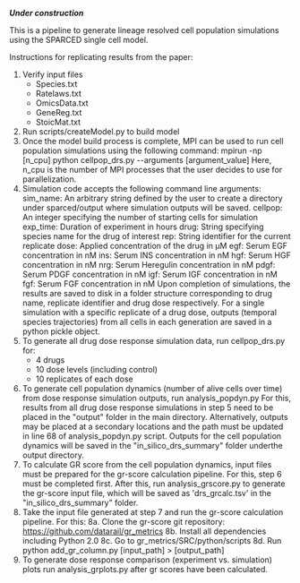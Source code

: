***Under construction***


This is a pipeline to generate lineage resolved cell population simulations using the SPARCED single cell model.


Instructions for replicating results from the paper:

1. Verify input files
    * Species.txt
    * Ratelaws.txt
    * OmicsData.txt
    * GeneReg.txt
    * StoicMat.txt
2. Run scripts/createModel.py to build model
3. Once the model build process is complete, MPI can be used to run cell population simulations using the following command:
    mpirun -np [n_cpu] python cellpop_drs.py --arguments [argument_value]
    Here, n_cpu  is the number of MPI processes that the user decides to use for parallelization.
4. Simulation code accepts the following command line arguments:
    sim_name: An arbitrary string defined by the user to create a directory under sparced/output where simulation outputs will be saved.
    cellpop: An integer specifying the number of starting cells for simulation
    exp_time: Duration of experiment in hours
    drug: String specifying species name for the drug of interest
    rep: String identifier for the current replicate
    dose: Applied concentration of the drug in μM
    egf: Serum EGF concentration in nM
    ins: Serum INS concentration in nM
    hgf: Serum HGF concentration in nM
    nrg: Serum Heregulin concentration in nM
    pdgf: Serum PDGF concentration in nM
    igf: Serum IGF concentration in nM
    fgf: Serum FGF concentration in nM
    Upon completion of simulations, the results are saved to disk in a folder structure corresponding to drug name, replicate identifier and
    drug dose respectively. For a single simulation with a specific replicate of a drug dose, outputs (temporal species trajectories)
    from all cells in each generation are 
    saved in a python pickle object.
5. To generate all drug dose response simulation data, run cellpop_drs.py for:
    * 4 drugs
    * 10 dose levels (including control)
    * 10 replicates of each dose
6. To generate cell population dynamics (number of alive cells over time) from dose response simulation outputs, run analysis_popdyn.py
    For this, results from all drug dose response simulations in step 5 need to be placed in the "output" folder in the main directory.
    Alternatively, outputs may be placed at a secondary locations and the path must be updated in line 68 of analysis_popdyn.py script.
    Outputs for the cell population dynamics will be saved in the "in_silico_drs_summary" folder underthe output directory.
7. To calculate GR score from the cell population dynamics, input files must be prepared for the gr-score calculation pipeline. For this, step 6
    must be completed first. After this, run analysis_grscore.py to generate the gr-score input file, which will be saved as 'drs_grcalc.tsv'
    in the "in_silico_drs_summary" folder.
8. Take the input file generated at step 7 and run the gr-score calculation pipeline. For this:
    8a. Clone the gr-score git repository: https://github.com/datarail/gr_metrics
    8b. Install all dependencies including Python 2.0
    8c. Go to gr_metrics/SRC/python/scripts
    8d. Run python add_gr_column.py [input_path] > [output_path]    
9. To generate dose response comparison (experiment vs. simulation) plots run analysis_grplots.py after gr scores have been calculated. 





